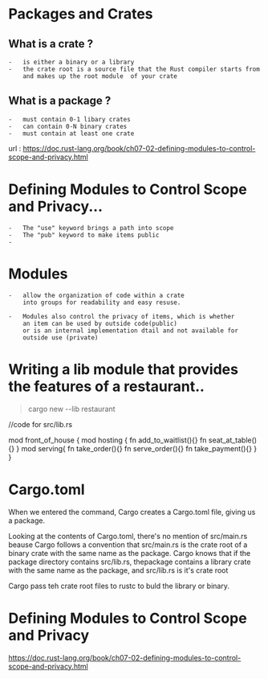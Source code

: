 Packages and Crates
===================================================
What is a crate ?
-----------------------
	-	is either a binary or a library
	-	the crate root is a source file that the Rust compiler starts from
		and makes up the root module  of your crate

What is a package ?
----------------------
	-	must contain 0-1 libary crates
	-	can contain 0-N binary crates
	- 	must contain at least one crate 
	


url : https://doc.rust-lang.org/book/ch07-02-defining-modules-to-control-scope-and-privacy.html



Defining Modules to Control Scope and Privacy...
=======================================================
    -   The "use" keyword brings a path into scope
    -   The "pub" keyword to make items public
    -   



Modules
====================================================
    -   allow the organization of code within a crate
        into groups for readability and easy resuse.

    -   Modules also control the privacy of items, which is whether
        an item can be used by outside code(public)
        or is an internal implementation dtail and not available for
        outside use (private)


Writing a lib module that provides the features of a restaurant..
=================================================================
> cargo new  --lib restaurant

//code for src/lib.rs

mod front_of_house {
    mod hosting {
        fn add_to_waitlist(){} 
        fn seat_at_table(){}
    }
    mod serving{
        fn take_order(){}
        fn serve_order(){}
        fn take_payment(){}
    }
}


Cargo.toml
============================================================
When we entered the command, Cargo creates a Cargo.toml file, giving
us a package.

Looking at the contents of Cargo.toml, there's no mention of src/main.rs beause Cargo follows a convention that 
src/main.rs is the crate root of a binary crate with the same name as the package.  Cargo knows that if the package directory contains src/lib.rs, thepackage contains a library crate with the same
name as the package, and src/lib.rs is it's crate root

Cargo pass teh crate root files to rustc to buld the library or binary.



Defining Modules to Control Scope and Privacy
=============================================================
https://doc.rust-lang.org/book/ch07-02-defining-modules-to-control-scope-and-privacy.html
















